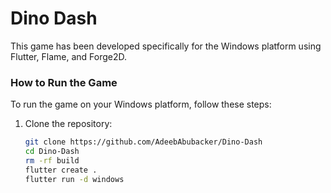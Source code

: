 # Dino Dash

This game has been developed specifically for the Windows platform using Flutter, Flame, and Forge2D.

### How to Run the Game

To run the game on your Windows platform, follow these steps:

1. Clone the repository:

   ```bash
   git clone https://github.com/AdeebAbubacker/Dino-Dash
   cd Dino-Dash
   rm -rf build
   flutter create .
   flutter run -d windows


